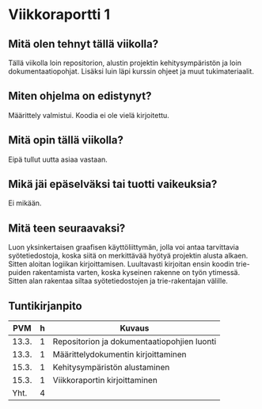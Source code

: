 # Viikkoraportti 1

## Mitä olen tehnyt tällä viikolla?

Tällä viikolla loin repositorion, alustin projektin kehitysympäristön ja loin dokumentaatiopohjat. Lisäksi luin läpi kurssin ohjeet ja muut tukimateriaalit.

## Miten ohjelma on edistynyt?

Määrittely valmistui. Koodia ei ole vielä kirjoitettu.

## Mitä opin tällä viikolla?

Eipä tullut uutta asiaa vastaan.

## Mikä jäi epäselväksi tai tuotti vaikeuksia?

Ei mikään.

## Mitä teen seuraavaksi?

Luon yksinkertaisen graafisen käyttöliittymän, jolla voi antaa tarvittavia syötetiedostoja, koska siitä on merkittävää hyötyä projektin alusta alkaen. Sitten aloitan logiikan kirjoittamisen. Luultavasti kirjoitan ensin koodin trie-puiden rakentamista varten, koska kyseinen rakenne on työn ytimessä. Sitten alan rakentaa siltaa syötetiedostojen ja trie-rakentajan välille.

## Tuntikirjanpito

| PVM   | h  | Kuvaus                                                      |
| ----- | -- | ----------------------------------------------------------- |
| 13.3. | 1  | Repositorion ja dokumentaatiopohjien luonti |
| 13.3. | 1  | Määrittelydokumentin kirjoittaminen |
| 15.3. | 1  | Kehitysympäristön alustaminen |
| 15.3. | 1  | Viikkoraportin kirjoittaminen |
| Yht.  | 4  |                                                             |
